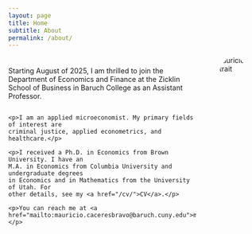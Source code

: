 ```yaml
---
layout: page
title: Home
subtitle: About
permalink: /about/
---
```


<head>
<style>
.mycol-image-cropper {
    width: 30%;
    width: 400px;
    height: 350px;
    position: relative;
    overflow: hidden;
    border-radius: 50%;
    margin-bottom: 18px;
}
img {
    display: inline;
    margin: 0 auto;
    height: 100%;
    width: auto;
    float: right;
}
.mycontainer {
    display: flex;
    flex-direction: row;
    align-items: center;
    justify-content: space-between;
    width: 100%;
    margin: 0 auto;
}
.mycol-text {
    display: flex;
    flex-direction: column;
    width: 75%;
    padding-right: 24px;
    padding-bottom: 6px;
}
/* text-align: justify; */
.mycol-image {
    width: 25%;
    padding-left: 6px;
}
img {
    max-width: 100%;
    height: auto;
}
@media (max-width: 768px) {
  .mycontainer {
    width: 100%;
    flex-direction: column;
    justify-content: space-between;
  }
  .mycol-text {
      width: 100%;
  }
  .mycol-image-cropper {
      width: 30%;
      width: 250px;
      height: 300px;
      position: relative;
      overflow: hidden;
      border-radius: 50%;
      margin-bottom: 18px;
  }
}
/*
 */
</style>
</head>

<!--
<div class="image-cropper">
    <img src="{{ "/assets/mauricio-square.jpg" | relateive_url }}" class="rounded" />
</div>
-->

<div class="mycontainer">
<div class="mycol-text">
    <p>Starting August of 2025, I am thrilled to join the Department of
    Economics and Finance at the Zicklin School of Business in Baruch College
    as an Assistant Professor.</p>
    
    <p>I am an applied microeconomist. My primary fields of interest are
    criminal justice, applied econometrics, and healthcare.</p>
    
    <p>I received a Ph.D. in Economics from Brown University. I have an
    M.A. in Economics from Columbia University and undergraduate degrees
    in Economics and in Mathematics from the University of Utah. For
    other details, see my <a href="/cv/">CV</a>.</p>

    <p>You can reach me at <a href="mailto:mauricio.caceresbravo@baruch.cuny.edu">mauricio.caceresbravo@baruch.cuny.edu</a>.</p>
</div>

<!-- 4 or 5; 7278 -->
<div class="mycol-image-cropper">
    <img src="{{ "/assets/mauricio-rect8.jpg" | relateive_url }}" alt="Mauricio Portrait" class="rounded" >
</div>
</div>
